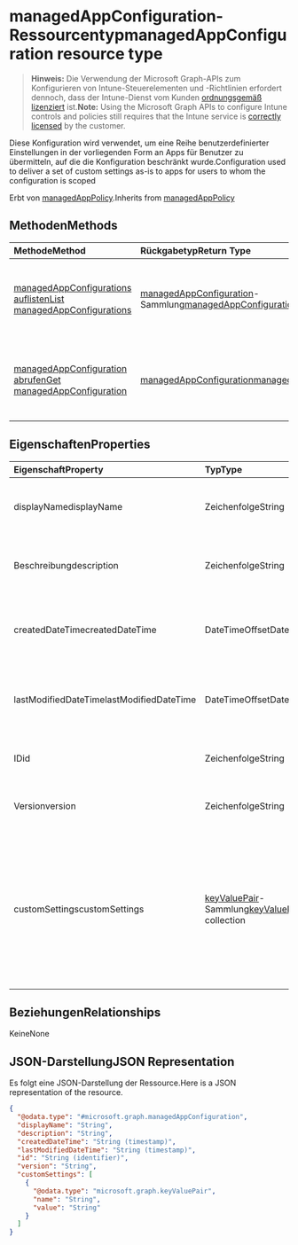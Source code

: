 # <a name="managedappconfiguration-resource-type"></a><span data-ttu-id="5481e-101">managedAppConfiguration-Ressourcentyp</span><span class="sxs-lookup"><span data-stu-id="5481e-101">managedAppConfiguration resource type</span></span>

> <span data-ttu-id="5481e-102">**Hinweis:** Die Verwendung der Microsoft Graph-APIs zum Konfigurieren von Intune-Steuerelementen und -Richtlinien erfordert dennoch, dass der Intune-Dienst vom Kunden [ordnungsgemäß lizenziert](https://go.microsoft.com/fwlink/?linkid=839381) ist.</span><span class="sxs-lookup"><span data-stu-id="5481e-102">**Note:** Using the Microsoft Graph APIs to configure Intune controls and policies still requires that the Intune service is [correctly licensed](https://go.microsoft.com/fwlink/?linkid=839381) by the customer.</span></span>

<span data-ttu-id="5481e-103">Diese Konfiguration wird verwendet, um eine Reihe benutzerdefinierter Einstellungen in der vorliegenden Form an Apps für Benutzer zu übermitteln, auf die die Konfiguration beschränkt wurde.</span><span class="sxs-lookup"><span data-stu-id="5481e-103">Configuration used to deliver a set of custom settings as-is to apps for users to whom the configuration is scoped</span></span>

<span data-ttu-id="5481e-104">Erbt von [managedAppPolicy](../resources/intune_mam_managedapppolicy.md).</span><span class="sxs-lookup"><span data-stu-id="5481e-104">Inherits from [managedAppPolicy](../resources/intune_mam_managedapppolicy.md)</span></span>

## <a name="methods"></a><span data-ttu-id="5481e-105">Methoden</span><span class="sxs-lookup"><span data-stu-id="5481e-105">Methods</span></span>
|<span data-ttu-id="5481e-106">Methode</span><span class="sxs-lookup"><span data-stu-id="5481e-106">Method</span></span>|<span data-ttu-id="5481e-107">Rückgabetyp</span><span class="sxs-lookup"><span data-stu-id="5481e-107">Return Type</span></span>|<span data-ttu-id="5481e-108">Beschreibung</span><span class="sxs-lookup"><span data-stu-id="5481e-108">Description</span></span>|
|:---|:---|:---|
|[<span data-ttu-id="5481e-109">managedAppConfigurations auflisten</span><span class="sxs-lookup"><span data-stu-id="5481e-109">List managedAppConfigurations</span></span>](../api/intune_mam_managedappconfiguration_list.md)|<span data-ttu-id="5481e-110">[managedAppConfiguration](../resources/intune_mam_managedappconfiguration.md)-Sammlung</span><span class="sxs-lookup"><span data-stu-id="5481e-110">[managedAppConfiguration](../resources/intune_mam_managedappconfiguration.md) collection</span></span>|<span data-ttu-id="5481e-111">Auflisten von Eigenschaften und Beziehungen der [managedAppConfiguration](../resources/intune_mam_managedappconfiguration.md)-Objekte.</span><span class="sxs-lookup"><span data-stu-id="5481e-111">List properties and relationships of the [managedAppConfiguration](../resources/intune_mam_managedappconfiguration.md) objects.</span></span>|
|[<span data-ttu-id="5481e-112">managedAppConfiguration abrufen</span><span class="sxs-lookup"><span data-stu-id="5481e-112">Get managedAppConfiguration</span></span>](../api/intune_mam_managedappconfiguration_get.md)|[<span data-ttu-id="5481e-113">managedAppConfiguration</span><span class="sxs-lookup"><span data-stu-id="5481e-113">managedAppConfiguration</span></span>](../resources/intune_mam_managedappconfiguration.md)|<span data-ttu-id="5481e-114">Lesen von Eigenschaften und Beziehungen des [managedAppConfiguration](../resources/intune_mam_managedappconfiguration.md)-Objekts.</span><span class="sxs-lookup"><span data-stu-id="5481e-114">Read properties and relationships of the [managedAppConfiguration](../resources/intune_mam_managedappconfiguration.md) object.</span></span>|

## <a name="properties"></a><span data-ttu-id="5481e-115">Eigenschaften</span><span class="sxs-lookup"><span data-stu-id="5481e-115">Properties</span></span>
|<span data-ttu-id="5481e-116">Eigenschaft</span><span class="sxs-lookup"><span data-stu-id="5481e-116">Property</span></span>|<span data-ttu-id="5481e-117">Typ</span><span class="sxs-lookup"><span data-stu-id="5481e-117">Type</span></span>|<span data-ttu-id="5481e-118">Beschreibung</span><span class="sxs-lookup"><span data-stu-id="5481e-118">Description</span></span>|
|:---|:---|:---|
|<span data-ttu-id="5481e-119">displayName</span><span class="sxs-lookup"><span data-stu-id="5481e-119">displayName</span></span>|<span data-ttu-id="5481e-120">Zeichenfolge</span><span class="sxs-lookup"><span data-stu-id="5481e-120">String</span></span>|<span data-ttu-id="5481e-121">Anzeigename der Richtlinie</span><span class="sxs-lookup"><span data-stu-id="5481e-121">Policy display name.</span></span> <span data-ttu-id="5481e-122">Geerbt von [managedAppPolicy](../resources/intune_mam_managedapppolicy.md).</span><span class="sxs-lookup"><span data-stu-id="5481e-122">Inherited from [managedAppPolicy](../resources/intune_mam_managedapppolicy.md)</span></span>|
|<span data-ttu-id="5481e-123">Beschreibung</span><span class="sxs-lookup"><span data-stu-id="5481e-123">description</span></span>|<span data-ttu-id="5481e-124">Zeichenfolge</span><span class="sxs-lookup"><span data-stu-id="5481e-124">String</span></span>|<span data-ttu-id="5481e-125">Beschreibung der Richtlinie</span><span class="sxs-lookup"><span data-stu-id="5481e-125">The policy's description.</span></span> <span data-ttu-id="5481e-126">Geerbt von [managedAppPolicy](../resources/intune_mam_managedapppolicy.md).</span><span class="sxs-lookup"><span data-stu-id="5481e-126">Inherited from [managedAppPolicy](../resources/intune_mam_managedapppolicy.md)</span></span>|
|<span data-ttu-id="5481e-127">createdDateTime</span><span class="sxs-lookup"><span data-stu-id="5481e-127">createdDateTime</span></span>|<span data-ttu-id="5481e-128">DateTimeOffset</span><span class="sxs-lookup"><span data-stu-id="5481e-128">DateTimeOffset</span></span>|<span data-ttu-id="5481e-129">Datum und Uhrzeit der Erstellung der Richtlinie</span><span class="sxs-lookup"><span data-stu-id="5481e-129">The date and time the policy was created.</span></span> <span data-ttu-id="5481e-130">Geerbt von [managedAppPolicy](../resources/intune_mam_managedapppolicy.md).</span><span class="sxs-lookup"><span data-stu-id="5481e-130">Inherited from [managedAppPolicy](../resources/intune_mam_managedapppolicy.md)</span></span>|
|<span data-ttu-id="5481e-131">lastModifiedDateTime</span><span class="sxs-lookup"><span data-stu-id="5481e-131">lastModifiedDateTime</span></span>|<span data-ttu-id="5481e-132">DateTimeOffset</span><span class="sxs-lookup"><span data-stu-id="5481e-132">DateTimeOffset</span></span>|<span data-ttu-id="5481e-133">Datum und Uhrzeit der letzten Änderung der Richtlinie</span><span class="sxs-lookup"><span data-stu-id="5481e-133">Last time the policy was modified.</span></span> <span data-ttu-id="5481e-134">Geerbt von [managedAppPolicy](../resources/intune_mam_managedapppolicy.md).</span><span class="sxs-lookup"><span data-stu-id="5481e-134">Inherited from [managedAppPolicy](../resources/intune_mam_managedapppolicy.md)</span></span>|
|<span data-ttu-id="5481e-135">ID</span><span class="sxs-lookup"><span data-stu-id="5481e-135">id</span></span>|<span data-ttu-id="5481e-136">Zeichenfolge</span><span class="sxs-lookup"><span data-stu-id="5481e-136">String</span></span>|<span data-ttu-id="5481e-137">Schlüssel der Entität</span><span class="sxs-lookup"><span data-stu-id="5481e-137">Key of the entity.</span></span> <span data-ttu-id="5481e-138">Geerbt von [managedAppPolicy](../resources/intune_mam_managedapppolicy.md).</span><span class="sxs-lookup"><span data-stu-id="5481e-138">Inherited from [managedAppPolicy](../resources/intune_mam_managedapppolicy.md)</span></span>|
|<span data-ttu-id="5481e-139">Version</span><span class="sxs-lookup"><span data-stu-id="5481e-139">version</span></span>|<span data-ttu-id="5481e-140">Zeichenfolge</span><span class="sxs-lookup"><span data-stu-id="5481e-140">String</span></span>|<span data-ttu-id="5481e-141">Version der Entität</span><span class="sxs-lookup"><span data-stu-id="5481e-141">Version of the entity.</span></span> <span data-ttu-id="5481e-142">Geerbt von [managedAppPolicy](../resources/intune_mam_managedapppolicy.md).</span><span class="sxs-lookup"><span data-stu-id="5481e-142">Inherited from [managedAppPolicy](../resources/intune_mam_managedapppolicy.md)</span></span>|
|<span data-ttu-id="5481e-143">customSettings</span><span class="sxs-lookup"><span data-stu-id="5481e-143">customSettings</span></span>|<span data-ttu-id="5481e-144">[keyValuePair](../resources/intune_mam_keyvaluepair.md)-Sammlung</span><span class="sxs-lookup"><span data-stu-id="5481e-144">[keyValuePair](../resources/intune_mam_keyvaluepair.md) collection</span></span>|<span data-ttu-id="5481e-145">Eine Gruppe von Paaren aus Schlüsselzeichenfolge und Wertzeichenfolge, die an Apps für Benutzer im Bereich der Konfiguration gesendet werden sollen, und zwar ohne Veränderungen durch den Dienst.</span><span class="sxs-lookup"><span data-stu-id="5481e-145">A set of string key and string value pairs to be sent to apps for users to whom the configuration is scoped, unalterned by this service</span></span>|

## <a name="relationships"></a><span data-ttu-id="5481e-146">Beziehungen</span><span class="sxs-lookup"><span data-stu-id="5481e-146">Relationships</span></span>
<span data-ttu-id="5481e-147">Keine</span><span class="sxs-lookup"><span data-stu-id="5481e-147">None</span></span>
## <a name="json-representation"></a><span data-ttu-id="5481e-148">JSON-Darstellung</span><span class="sxs-lookup"><span data-stu-id="5481e-148">JSON Representation</span></span>
<span data-ttu-id="5481e-149">Es folgt eine JSON-Darstellung der Ressource.</span><span class="sxs-lookup"><span data-stu-id="5481e-149">Here is a JSON representation of the resource.</span></span>
<!--{
  "blockType": "resource",
  "baseType": "microsoft.graph.managedAppPolicy",
  "keyProperty": "id",
  "@odata.type": "microsoft.graph.managedAppConfiguration"
}-->
``` json
{
  "@odata.type": "#microsoft.graph.managedAppConfiguration",
  "displayName": "String",
  "description": "String",
  "createdDateTime": "String (timestamp)",
  "lastModifiedDateTime": "String (timestamp)",
  "id": "String (identifier)",
  "version": "String",
  "customSettings": [
    {
      "@odata.type": "microsoft.graph.keyValuePair",
      "name": "String",
      "value": "String"
    }
  ]
}
```








